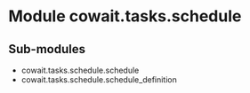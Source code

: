Module cowait.tasks.schedule
============================

Sub-modules
-----------
* cowait.tasks.schedule.schedule
* cowait.tasks.schedule.schedule_definition